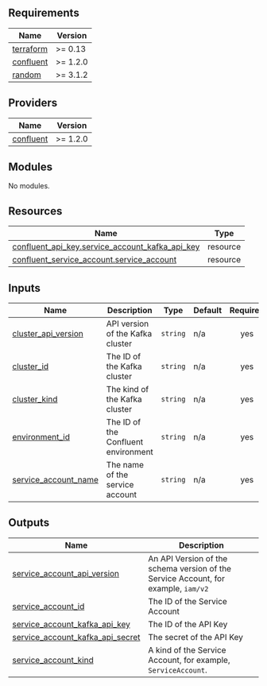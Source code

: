 <!-- BEGIN_TF_DOCS -->
## Requirements

| Name | Version |
|------|---------|
| <a name="requirement_terraform"></a> [terraform](#requirement\_terraform) | >= 0.13 |
| <a name="requirement_confluent"></a> [confluent](#requirement\_confluent) | >= 1.2.0 |
| <a name="requirement_random"></a> [random](#requirement\_random) | >= 3.1.2 |

## Providers

| Name | Version |
|------|---------|
| <a name="provider_confluent"></a> [confluent](#provider\_confluent) | >= 1.2.0 |

## Modules

No modules.

## Resources

| Name | Type |
|------|------|
| [confluent_api_key.service_account_kafka_api_key](https://registry.terraform.io/providers/confluentinc/confluent/latest/docs/resources/api_key) | resource |
| [confluent_service_account.service_account](https://registry.terraform.io/providers/confluentinc/confluent/latest/docs/resources/service_account) | resource |

## Inputs

| Name | Description | Type | Default | Required |
|------|-------------|------|---------|:--------:|
| <a name="input_cluster_api_version"></a> [cluster\_api\_version](#input\_cluster\_api\_version) | API version of the Kafka cluster | `string` | n/a | yes |
| <a name="input_cluster_id"></a> [cluster\_id](#input\_cluster\_id) | The ID of the Kafka cluster | `string` | n/a | yes |
| <a name="input_cluster_kind"></a> [cluster\_kind](#input\_cluster\_kind) | The kind of the Kafka cluster | `string` | n/a | yes |
| <a name="input_environment_id"></a> [environment\_id](#input\_environment\_id) | The ID of the Confluent environment | `string` | n/a | yes |
| <a name="input_service_account_name"></a> [service\_account\_name](#input\_service\_account\_name) | The name of the service account | `string` | n/a | yes |

## Outputs

| Name | Description |
|------|-------------|
| <a name="output_service_account_api_version"></a> [service\_account\_api\_version](#output\_service\_account\_api\_version) | An API Version of the schema version of the Service Account, for example, `iam/v2` |
| <a name="output_service_account_id"></a> [service\_account\_id](#output\_service\_account\_id) | The ID of the Service Account |
| <a name="output_service_account_kafka_api_key"></a> [service\_account\_kafka\_api\_key](#output\_service\_account\_kafka\_api\_key) | The ID of the API Key |
| <a name="output_service_account_kafka_api_secret"></a> [service\_account\_kafka\_api\_secret](#output\_service\_account\_kafka\_api\_secret) | The secret of the API Key |
| <a name="output_service_account_kind"></a> [service\_account\_kind](#output\_service\_account\_kind) | A kind of the Service Account, for example, `ServiceAccount`. |
<!-- END_TF_DOCS -->
